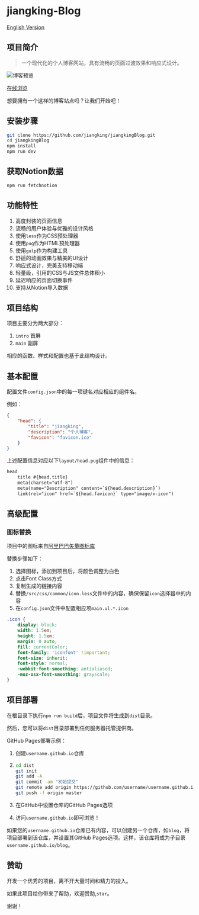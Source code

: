 # jiangking-Blog

[English Version](<README.md>)


## 项目简介

> 一个现代化的个人博客网站，具有流畅的页面过渡效果和响应式设计。

![博客预览](https://media0.giphy.com/media/v1.Y2lkPTc5MGI3NjExMncyb3oyc21zc3czejU3cGk4M2tiNTdkaTM0N3FodGVpZmU5azNxaCZlcD12MV9pbnRlcm5hbF9naWZfYnlfaWQmY3Q9Zw/fhXFCZEogq39rOpKUi/giphy.gif)

[在线浏览](https://jiangking.com)

想要拥有一个这样的博客站点吗？让我们开始吧！


## 安装步骤

```sh
git clone https://github.com/jiangking/jiangkingBlog.git
cd jiangkingBlog
npm install
npm run dev
```

## 获取Notion数据
```sh
npm run fetchnotion
```

## 功能特性

1. 高度封装的页面信息
2. 流畅的用户体验与优雅的设计风格
3. 使用`less`作为CSS预处理器
4. 使用`pug`作为HTML预处理器
5. 使用`gulp`作为构建工具
6. 舒适的动画效果与精美的UI设计
7. 响应式设计，完美支持移动端
8. 轻量级，引用的CSS与JS文件总体积小
9. 延迟响应的页面切换事件
10. 支持从Notion导入数据

## 项目结构

项目主要分为两大部分：
1. `intro` 首屏
2. `main` 副屏

相应的函数、样式和配置也基于此结构设计。

## 基本配置

配置文件`config.json`中的每一项键名对应相应的组件名。

例如：

```json
{
	"head": {
		"title": "jiangking",
		"description": "个人博客",
		"favicon": "favicon.ico"
	}
}
```

上述配置信息对应以下`layout/head.pug`组件中的信息：
```html
head
	title #{head.title}
	meta(charset="utf-8")
	meta(name="Description" content=`${head.description}`)
	link(rel="icon" href=`${head.favicon}` type="image/x-icon")
```

## 高级配置

### 图标替换
项目中的图标来自[阿里巴巴矢量图标库](https://www.iconfont.cn)

替换步骤如下：

1. 选择图标，添加到项目后，将颜色调整为白色
2. 点击Font Class方式
3. 复制生成的链接内容
4. 替换`/src/css/common/icon.less`文件中的内容，确保保留`icon`选择器中的内容
5. 在`config.json`文件中配置相应项`main.ul.*.icon`

```css
.icon {
	display: block;
	width: 1.5em;
	height: 1.5em;
	margin: 0 auto;
	fill: currentColor;
	font-family: 'iconfont' !important;
	font-size: inherit;
	font-style: normal;
	-webkit-font-smoothing: antialiased;
	-moz-osx-font-smoothing: grayscale;
}
```

## 项目部署

在根目录下执行`npm run build`后，项目文件将生成到`dist`目录。

然后，您可以将`dist`目录部署到任何服务器托管提供商。

GitHub Pages部署示例：

1. 创建`username.github.io`仓库

2. ```sh
   cd dist
   git init
   git add -A
   git commit -am "初始提交"
   git remote add origin https://github.com/username/username.github.io.git
   git push -f origin master
   ```

3. 在GitHub中设置仓库的GitHub Pages选项

4. 访问`username.github.io`即可浏览！

如果您的`username.github.io`仓库已有内容，可以创建另一个仓库，如`blog`，将项目部署到该仓库，并设置其GitHub Pages选项。这样，该仓库将成为子目录`username.github.io/blog`。

## 赞助
开发一个优秀的项目，离不开大量时间和精力的投入。

如果此项目给你带来了帮助，欢迎赞助,`star`。

谢谢！
